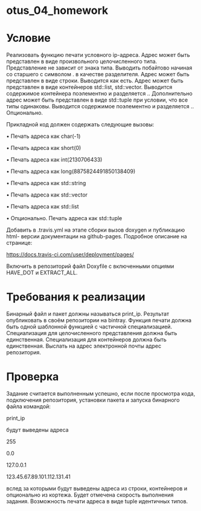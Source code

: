 # otus_04_homework
# Условие

Реализовать функцию печати условного ip-адреса.
Адрес может быть представлен в виде произвольного целочисленного типа.
Представление не зависит от знака типа. Выводить побайтово начиная со
старшего с символом . в качестве разделителя.
Адрес может быть представлен в виде строки. Выводится как есть.
Адрес может быть представлен в виде контейнеров std::list, std::vector.
Выводится содержимое контейнера поэлементно и разделяется ..
Дополнительно адрес может быть представлен в виде std::tuple при
условии, что все типы одинаковы. Выводится содержимое поэлементно и
разделяется .. Опционально.


Прикладной код должен содержать следующие вызовы:

• Печать адреса как char(-1)

• Печать адреса как short(0)

• Печать адреса как int(2130706433)

• Печать адреса как long(8875824491850138409)

• Печать адреса как std::string

• Печать адреса как std::vector

• Печать адреса как std::list

• Опционально. Печать адреса как std::tuple

Добавить в .travis.yml на этапе сборки вызов doxygen и публикацию html-
версии документации на github-pages. Подробное описание на странице:

https://docs.travis-ci.com/user/deployment/pages/

Включить в репозиторий файл Doxyfile с включенными опциями HAVE_DOT
и EXTRACT_ALL.

# Требования к реализации

Бинарный файл и пакет должны называться print_ip. Результат
опубликовать в своём репозитории на bintray.
Функция печати должна быть одной шаблонной функцией с частичной
специализацией. 
Специализация для целочисленного представления
должна быть единственная. Специализация для контейнеров должна быть
единственная.
Выслать на адрес электронной почты адрес репозитория.


# Проверка
Задание считается выполненным успешно, если после просмотра кода,
подключения репозитория, установки пакета и запуска бинарного файла
командой:

print_ip

будут выведены адреса

255

0.0

127.0.0.1

123.45.67.89.101.112.131.41

вслед за которыми будут выведены адреса из строки, контейнеров и
опционально из кортежа.
Будет отмечена скорость выполнения задания. Возможность печати адреса
в виде tuple идентичных типов.
